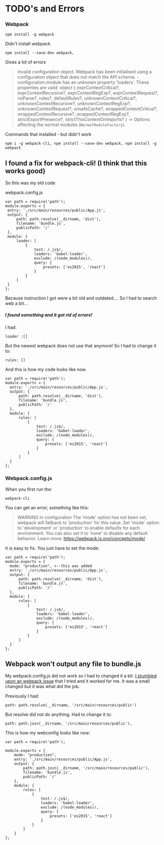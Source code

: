 # TODO's and Errors

### Webpack
    npm install -g webpack
Didn't install webpack

    npm install --save-dev webpack, 
    
Gives a lot of errors

>   Invalid configuration object. Webpack has been initialised using a configuration object that does not match the API schema. - configuration.module has an unknown property 'loaders'. These properties are valid:
    object { exprContextCritical?, exprContextRecursive?, exprContextRegExp?, exprContextRequest?, noParse?, rules?, defaultRules?, unknownContextCritical?, unknownContextRecursive?, unknownContextRegExp?, unknownContextRequest?, unsafeCache?, wrappedContextCritical?, wrappedContextRecursive?, wrappedContextRegExp?, strictExportPresence?, strictThisContextOnImports? }
    -> Options affecting the normal modules (`NormalModuleFactory`).
    


Commands that installed - but didn't work

    npm i -g webpack-cli, npm install --save-dev webpack, npm install -g webpack
    
I found a fix for webpack-cli! (I think that this works good)
-
So this was my old code 

webpack.config.js

    var path = require('path');
    module.exports = {
     entry: './src/main/resources/public/App.js',
     output: {
         path: path.resolve(__dirname, 'dist'),
         filename: 'bundle.js',
         publicPath: '/'
     },
     module: {
         loader: [
             {
                 test: /.js$/,
                 loaders: 'babel-loader',
                 exclude: /(node_modules)/,
                 query: {
                     presets: ['es2015', 'react']
                 }
             }
         ]
     }
    };

 Because instruction I got were a bit old and outdated.... So I had to search web a bit...
 
##### I found something and it got rid of errors!
 
I had:
 
    loader :[]
        
But the newest webpack does not use that anymore! So I had to change it to:

    rules: []
    
And this is how my code looks like now.
    
    var path = require('path');
    module.exports = {
      entry: './src/main/resources/public/App.js',
      output: {
          path: path.resolve(__dirname, 'dist'),
          filename: 'bundle.js',
          publicPath: '/'
      },
      module: {
          rules: [
              {
                  test: /.js$/,
                  loaders: 'babel-loader',
                  exclude: /(node_modules)/,
                  query: {
                      presets: ['es2015', 'react']
                  }
              }
          ]
      }
    };
  
### Webpack.config.js

When you first run the:

    webpack-cli
    
You can get an error, something like this:
>WARNING in configuration
 The 'mode' option has not been set, webpack will fallback to 'production' for this value. Set 'mode' option to 'development' or 'production' to enable defaults for each environment.
 You can also set it to 'none' to disable any default behavior. Learn more: https://webpack.js.org/concepts/mode/
 
 It is easy to fix. You just have to set the mode:
 
    var path = require('path');
    module.exports = {
      mode: "production", <--this was added
      entry: './src/main/resources/public/App.js',
      output: {
          path: path.resolve(__dirname, 'dist'),
          filename: 'bundle.js',
          publicPath: '/'
      },
      module: {
          rules: [
              {
                  test: /.js$/,
                  loaders: 'babel-loader',
                  exclude: /(node_modules)/,
                  query: {
                      presets: ['es2015', 'react']
                  }
              }
          ]
      }
    };
    
    
    
## Webpack won't output any file to bundle.js
My webpack.config.js did not work so I had to changed it a bit. [I stumbled upon an webpack issue](https://github.com/webpack/webpack/issues/7098) that I tried and it worked for me. 
It was a small changed but it was what did the job. 

Previously I had:
    
    path: path.resolve(__dirname, '/src/main/resources/public')
    
But resolve did not do anything. Had to change it to:

    path: path.join(__dirname, '/src/main/resources/public'),
    
This is how my webconfig looks like now:

    var path = require('path');
    
    module.exports = {
        mode: "production",
        entry: './src/main/resources/public/App.js',
        output: {
            path: path.join(__dirname, '/src/main/resources/public'), 
            filename: 'bundle.js',
            publicPath: '/'
        },
        module: {
            rules: [
                {
                    test: /.js$/,
                    loaders: 'babel-loader',
                    exclude: /(node_modules)/,
                    query: {
                        presets: ['es2015', 'react']
                    }
                }
            ]
        }
    };
